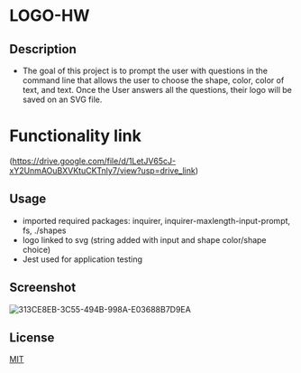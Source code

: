# LOGO-HW


## Description

- The goal of this project is to prompt the user with questions in the command line that allows the user to choose the shape, color, color of text, and text. Once the User answers all the questions, their logo will be saved on an SVG file. 

# Functionality link


(https://drive.google.com/file/d/1LetJV65cJ-xY2UnmAOuBXVKtuCKTnly7/view?usp=drive_link)


## Usage
 - imported required packages: inquirer, inquirer-maxlength-input-prompt, fs, ./shapes
 - logo linked to svg (string added with input and shape color/shape choice)
 - Jest used for application testing

## Screenshot 


![313CE8EB-3C55-494B-998A-E03688B7D9EA](https://github.com/elixit/logo-hw/assets/63372291/d58dbab0-89e7-4dc3-8833-2561c749c05c)

## License

[MIT](https://choosealicense.com/licenses/mit/)
